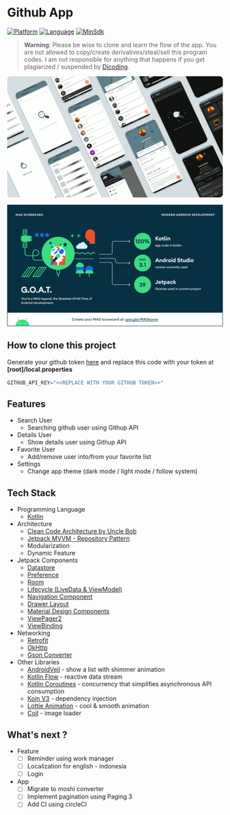 # Github App

[![Platform](https://img.shields.io/badge/platform-Android-green)](https://github.com/dharmayudistira/github-app/blob/master/app/build.gradle)
[![Language](https://img.shields.io/badge/language-Kotlin-blue)](https://github.com/dharmayudistira/github-app/blob/master/app/build.gradle)
[![MinSdk](https://img.shields.io/badge/minsdk-21-red)](https://github.com/dharmayudistira/github-app/blob/master/app/build.gradle)

> <b>Warning</b>:  Please be wise to clone and learn the flow of the app. You are not allowed to copy/create derivatives/steal/sell this program codes. I am not responsible for anything that happens if you get plagiarized / suspended by [Dicoding](https://www.dicoding.com).

<p align="center">
    <img src="assets_readme/img_overview_app.png"/>
</p>

<p align="center">
    <img src="assets_readme/img_mad_score.png"/>
</p>

## How to clone this project
Generate your github token [here](https://github.com/settings/tokens) and replace this code with your token at **[root]/local.properties**
```kotlin
GITHUB_API_KEY="<<REPLACE WITH YOUR GITHUB TOKEN>>"
```

## Features
- Search User
  - Searching github user using Githup API
- Details User
  - Show details user using Githup API
- Favorite User
  - Add/remove user into/from your favorite list
- Settings
  - Change app theme (dark mode / light mode / follow system)

## Tech Stack
- Programming Language
  - [Kotlin](https://kotlinlang.org/)
- Architecture
  - [Clean Code Architecture by Uncle Bob](http://cleancoder.com/products)
  - [Jetpack MVVM - Repository Pattern](https://developer.android.com/jetpack/guide)
  - Modularization
  - Dynamic Feature
- Jetpack Components
  - [Datastore ](https://developer.android.com/jetpack/androidx/releases/datastore)
  - [Preference](https://developer.android.com/jetpack/androidx/releases/preference)
  - [Room](https://developer.android.com/jetpack/androidx/releases/room)
  - [Lifecycle (LiveData & ViewModel)](https://developer.android.com/jetpack/androidx/releases/lifecycle)
  - [Navigation Component](https://developer.android.com/jetpack/androidx/releases/navigation)
  - [Drawer Layout](https://developer.android.com/jetpack/androidx/releases/drawerlayout)
  - [Material Design Components](https://material.io/develop/android)
  - [ViewPager2](https://developer.android.com/jetpack/androidx/releases/viewpager2)
  - [ViewBinding](https://developer.android.com/topic/libraries/view-binding)
- Networking
  - [Retrofit](https://square.github.io/retrofit/)
  - [OkHttp](http://square.github.io/okhttp/)
  - [Gson Converter](https://github.com/google/gson)
- Other Libraries
  - [AndroidVeil](https://github.com/skydoves/AndroidVeil) - show a list with shimmer animation
  - [Kotlin Flow](https://developer.android.com/kotlin/flow) - reactive data stream
  - [Kotlin Coroutines](https://developer.android.com/kotlin/coroutines) - concurrency that simplifies asynchronous API consumption
  - [Koin V3](https://insert-koin.io/docs/setup/v3) - dependency injection
  - [Lottie Animation](https://github.com/airbnb/lottie-android) - cool & smooth animation 
  - [Coil](https://coil-kt.github.io/coil/) - image loader 

## What's next ?
- Feature
  - [ ] Reminder using work manager
  - [ ] Localization for english - indonesia
  - [ ] Login
- App
  - [ ] Migrate to moshi converter
  - [ ] Implement pagination using Paging 3
  - [ ] Add CI using circleCI
